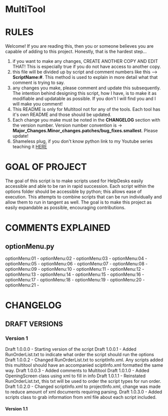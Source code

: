 # MultiTool

# RULES #

Welcome! If you are reading this, then you or someone believes you are capable of adding to this project. Honestly, that is the hardest step...
1. if you want to make any changes, CREATE ANOTHER COPY AND EDIT THAT! This is especially true if you do not have access to another copy.
2. this file will be divided up by script and comment numbers like this --> **ScriptName:#**. This method is used to explain in more detail what that comment is trying to say.
3. any changes you make, please comment and update this subsequently. The intention behind designing this script, how I have, is to make it as modifiable and updatable as possible. If you don't I will find you and I will make you comment!
4. This README is only for Multitool not for any of the tools. Each tool has it's own README and those should be updated.
5. Each change you make must be noted in the **CHANGELOG** section with the version number. Version number convention is ->
   **Major_Changes.Minor_changes.patches/bug_fixes.smallest**. Please update!
6. Shameless plug, if you don't know python link to my Youtube series teaching it [HERE][f1ccf610]

  [f1ccf610]: https://www.youtube.com/channel/UCZfKpmqhZy1mlaFQu4jiCbA?view_as=subscriber "My Youtube channel"

# GOAL OF PROJECT #

The goal of this script is to make scripts used for HelpDesks easily accessible and able to be ran in rapid succession. Each script within the options folder should be accessible by python; this allows ease of execution. This attempts to combine scripts that can be run individually and allow them to run in tangent as well. The goal is to make this project as easily expandable as possible, encouraging contributions.

# COMMENTS EXPLAINED #
## optionMenu.py ##
optionMenu:01 -
optionMenu:02 -
optionMenu:03 -
optionMenu:04 -
optionMenu:05 -
optionMenu:06 -
optionMenu:07 -
optionMenu:08 -
optionMenu:09 -
optionMenu:10 -
optionMenu:11 -
optionMenu:12 -
optionMenu:13 -
optionMenu:14 -
optionMenu:15 -
optionMenu:16 -
optionMenu:17 -
optionMenu:18 -
optionMenu:19 -
optionMenu:20 -
optionMenu:21 -

# CHANGELOG #
## DRAFT VERSIONS ##
### Version 1 ###
Draft 1.0.0.0 - Starting version of the script
Draft 1.0.0.1 - Added RunOrderList.txt to indicate what order the script should run the options
Draft 1.0.0.2 - Changed RunOrderList.txt to scriptInfo.xml. Any scripts added this multitool should have an accompanied sciptInfo.xml formatted the same way.
Draft 1.0.0.3 - Added comments to Multitool
Draft 1.0.1.0 - Added OpeningScreen class using xml to fill in info
Draft 1.0.1.1 - Reinstated RunOrderList.txt, this txt will be used to order the script types for run order.
Draft 1.0.2.0 - Changed scriptInfo.xml to projectInfo.xml, change was made to reduce amount of xml documents requiring parsing.
Draft 1.0.3.0 - Added scripts class to grab information from xml file about each script included.
#### Version 1.1 ####
